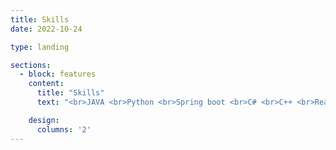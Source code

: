 ```yaml
---
title: Skills
date: 2022-10-24

type: landing

sections:
  - block: features
    content:
      title: "Skills"
      text: "<br>JAVA <br>Python <br>Spring boot <br>C# <br>C++ <br>React"

    design:
      columns: '2'
---
```

